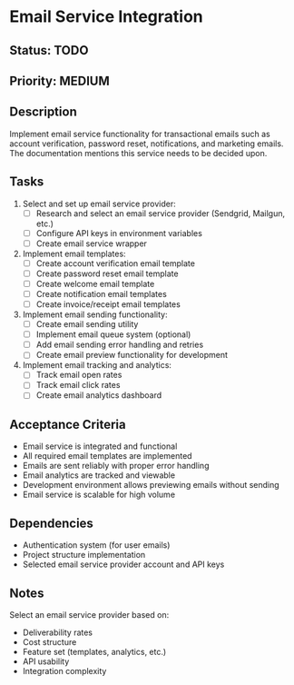 # Email Service Integration

## Status: TODO
## Priority: MEDIUM

## Description
Implement email service functionality for transactional emails such as account verification, password reset, notifications, and marketing emails. The documentation mentions this service needs to be decided upon.

## Tasks
1. Select and set up email service provider:
   - [ ] Research and select an email service provider (Sendgrid, Mailgun, etc.)
   - [ ] Configure API keys in environment variables
   - [ ] Create email service wrapper

2. Implement email templates:
   - [ ] Create account verification email template
   - [ ] Create password reset email template
   - [ ] Create welcome email template
   - [ ] Create notification email templates
   - [ ] Create invoice/receipt email templates

3. Implement email sending functionality:
   - [ ] Create email sending utility
   - [ ] Implement email queue system (optional)
   - [ ] Add email sending error handling and retries
   - [ ] Create email preview functionality for development

4. Implement email tracking and analytics:
   - [ ] Track email open rates
   - [ ] Track email click rates
   - [ ] Create email analytics dashboard

## Acceptance Criteria
- Email service is integrated and functional
- All required email templates are implemented
- Emails are sent reliably with proper error handling
- Email analytics are tracked and viewable
- Development environment allows previewing emails without sending
- Email service is scalable for high volume

## Dependencies
- Authentication system (for user emails)
- Project structure implementation
- Selected email service provider account and API keys

## Notes
Select an email service provider based on:
- Deliverability rates
- Cost structure
- Feature set (templates, analytics, etc.)
- API usability
- Integration complexity